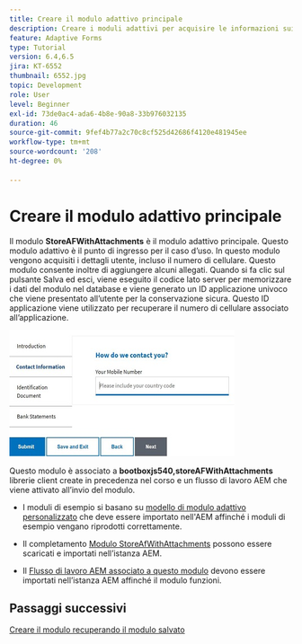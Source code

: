 ```yaml
---
title: Creare il modulo adattivo principale
description: Creare i moduli adattivi per acquisire le informazioni sui richiedenti e i moduli adattivi per recuperare il modulo adattivo salvato
feature: Adaptive Forms
type: Tutorial
version: 6.4,6.5
jira: KT-6552
thumbnail: 6552.jpg
topic: Development
role: User
level: Beginner
exl-id: 73de0ac4-ada6-4b8e-90a8-33b976032135
duration: 46
source-git-commit: 9fef4b77a2c70c8cf525d42686f4120e481945ee
workflow-type: tm+mt
source-wordcount: '208'
ht-degree: 0%

---
```


# Creare il modulo adattivo principale

Il modulo **StoreAFWithAttachments** è il modulo adattivo principale. Questo modulo adattivo è il punto di ingresso per il caso d’uso. In questo modulo vengono acquisiti i dettagli utente, incluso il numero di cellulare. Questo modulo consente inoltre di aggiungere alcuni allegati. Quando si fa clic sul pulsante Salva ed esci, viene eseguito il codice lato server per memorizzare i dati del modulo nel database e viene generato un ID applicazione univoco che viene presentato all’utente per la conservazione sicura. Questo ID applicazione viene utilizzato per recuperare il numero di cellulare associato all’applicazione.

![modulo di domanda principale](assets/6552.JPG)

Questo modulo è associato a **bootboxjs540,storeAFWithAttachments** librerie client create in precedenza nel corso e un flusso di lavoro AEM che viene attivato all’invio del modulo.


* I moduli di esempio si basano su [modello di modulo adattivo personalizzato](assets/custom-template-with-page-component.zip) che deve essere importato nell&#39;AEM affinché i moduli di esempio vengano riprodotti correttamente.

* Il completamento [Modulo StoreAfWithAttachments](assets/store-af-with-attachments-form.zip) possono essere scaricati e importati nell’istanza AEM.

* Il [Flusso di lavoro AEM associato a questo modulo](assets/workflow-model-store-af-with-attachments.zip) devono essere importati nell’istanza AEM affinché il modulo funzioni.


## Passaggi successivi

[Creare il modulo recuperando il modulo salvato](./retrieve-saved-form.md)